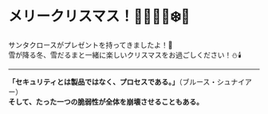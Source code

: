 # メリークリスマス！🎄🎅🤶🦌❄️🌟

サンタクロースがプレゼントを持ってきましたよ！🎁  
雪が降る冬、雪だるまと一緒に楽しいクリスマスをお過ごしください！⛄🕯️

---

**「セキュリティとは製品ではなく、プロセスである。」**（ブルース・シュナイアー）  
**そして、たった一つの脆弱性が全体を崩壊させることもある。**
